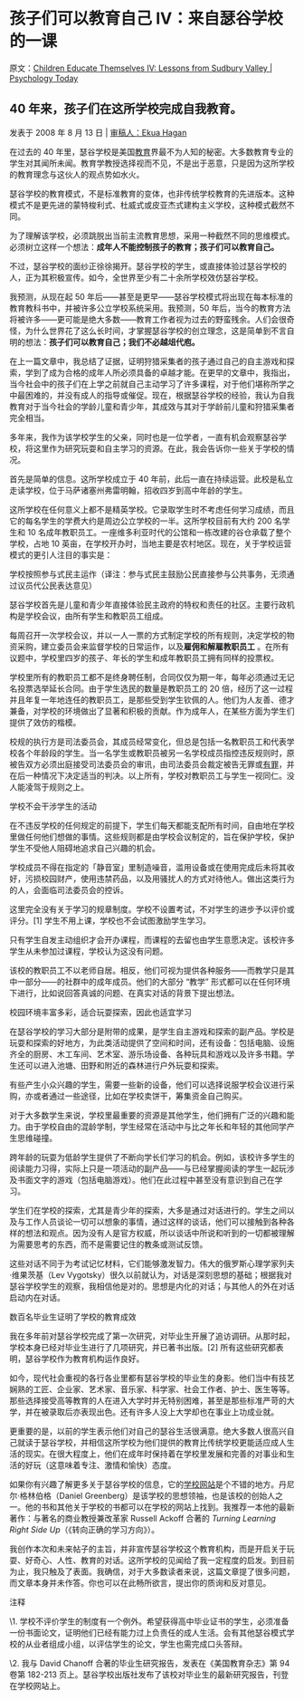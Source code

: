 # 孩子们可以教育自己 IV：来自瑟谷学校的一课

原文：[Children Educate Themselves IV: Lessons from Sudbury Valley | Psychology Today](https://www.psychologytoday.com/us/blog/freedom-learn/200808/children-educate-themselves-iv-lessons-sudbury-valley)

## 40 年来，孩子们在这所学校完成自我教育。

发表于 2008 年 8 月 13 日 | [审稿人：Ekua Hagan](https://www.psychologytoday.com/us/docs/editorial-process)

在过去的 40 年里，瑟谷学校是美国[教育](https://www.psychologytoday.com/us/basics/education)界最不为人知的秘密。大多数教育专业的学生对其闻所未闻。教育学教授选择视而不见，不是出于恶意，只是因为这所学校的教育理念与这伙人的观点势如水火。

瑟谷学校的教育模式，不是标准教育的变体，也非传统学校教育的先进版本。这种模式不是更先进的蒙特梭利式、杜威式或皮亚杰式建构主义学校，这种模式截然不同。

为了理解该学校，必须跳脱出当前主流教育思想，采用一种截然不同的思维模式。必须树立这样一个想法：**成年人不能控制孩子的教育；孩子们可以教育自己。**

不过，瑟谷学校的面纱正徐徐揭开。瑟谷学校的学生，或直接体验过瑟谷学校的人，正为其积极宣传。如今，全世界至少有二十余所学校效仿瑟谷学校。

我预测，从现在起 50 年后——甚至是更早——瑟谷学校模式将出现在每本标准的教育教科书中，并被许多公立学校系统采用。我预测，50 年后，当今的教育方法将被许多——更可能是绝大多数——教育工作者视为过去的野蛮残余。人们会很奇怪，为什么世界花了这么长时间，才掌握瑟谷学校的创立理念，这是简单到不言自明的想法：**孩子们可以教育自己；我们不必越俎代庖。**

在上一篇文章中，我总结了证据，证明狩猎采集者的孩子通过自己的自主游戏和探索，学到了成为合格的成年人所必须具备的卓越才能。在更早的文章中，我指出，当今社会中的孩子们在上学之前就自己主动学习了许多课程，对于他们堪称所学之中最困难的，并没有成人的指导或催促。现在，根据瑟谷学校的经验，我认为自我教育对于当今社会的学龄儿童和青少年，其成效与其对于学龄前儿童和狩猎采集者完全相当。

多年来，我作为该学校学生的父亲，同时也是一位学者，一直有机会观察瑟谷学校，将这里作为研究玩耍和自主学习的资源。在此，我会告诉你一些关于学校的情况。

首先是简单的信息。这所学校成立于 40 年前，此后一直在持续运营。此校是私立走读学校，位于马萨诸塞州弗雷明翰，招收四岁到高中年龄的学生。

这所学校在任何意义上都不是精英学校。它录取学生时不考虑任何学习成绩，而且它的每名学生的学费大约是周边公立学校的一半。这所学校目前有大约 200 名学生和 10 名成年教职员工。一座维多利亚时代的公馆和一栋改建的谷仓承载了整个学校，占地 10 英亩，在学校开办时，当地主要是农村地区。现在，关于学校运营模式的更引人注目的事实是：

学校按照参与式民主运作（译注：参与式民主鼓励公民直接参与公共事务，无须通过议员代公民表达意见）

瑟谷学校首先是儿童和青少年直接体验民主政府的特权和责任的社区。主要行政机构是学校会议，由所有学生和教职员工组成。

每周召开一次学校会议，并以一人一票的方式制定学校的所有规则，决定学校的物资采购，建立委员会来监督学校的日常运作，以及**雇佣和解雇教职员工** 。在所有议题中，学校里四岁的孩子、年长的学生和成年教职员工拥有同样的投票权。

学校里所有的教职员工都不是终身聘任制，合同仅仅为期一年，每年必须通过无记名投票选举延长合同。由于学生选民的数量是教职员工的 20 倍，经历了这一过程并且年复一年地连任的教职员工，是那些受到学生钦佩的人。他们为人友善、德才兼备，对学校的环境做出了显著和积极的贡献。作为成年人，在某些方面为学生们提供了效仿的楷模。

校规的执行方是司法委员会，其成员经常变化，但总是包括一名教职员工和代表学校各个年龄段的学生。当一名学生或教职员被另一名学校成员指控违反规则时，原被告双方必须出庭接受司法委员会的审讯，由司法委员会裁定被告无罪或[有罪](https://www.psychologytoday.com/us/basics/guilt)，并在后一种情况下决定适当的判决。以上所有，学校对教职员工与学生一视同仁。没人能凌驾于规则之上。

学校不会干涉学生的活动

在不违反学校的任何规定的前提下，学生们每天都能支配所有时间，自由地在学校里做任何他们想做的事情。这些规则都是由学校会议制定的，旨在保护学校，保护学生不受他人阻碍地追求自己兴趣的机会。

学校成员不得在指定的「静音室」里制造噪音，滥用设备或在使用完成后未将其收好，污损校园财产，使用违禁药品，以及用骚扰人的方式对待他人。做出这类行为的人，会面临司法委员会的控诉。

这里完全没有关于学习的规章制度。学校不设置考试，不对学生的进步予以评价或评分。[1] 学生不用上课，学校也不会试图激励学生学习。

只有学生自发主动组织才会开办课程，而课程的去留也由学生意愿决定。该校许多学生从未参加过课程，学校认为这没有问题。

该校的教职员工不以老师自居。相反，他们可视为提供各种服务——而教学只是其中一部分——的社群中的成年成员。他们的大部分 “教学” 形式都可以在任何环境下进行，比如说回答真诚的问题、在真实对话的背景下提出想法。

校园环境丰富多彩，适合玩耍探索，因此也适宜学习

在瑟谷学校的学习大部分是附带的成果，是学生自主游戏和探索的副产品。学校是玩耍和探索的好地方，为此类活动提供了空间和时间，还有设备：包括电脑、设施齐全的厨房、木工车间、艺术室、游乐场设备、各种玩具和游戏以及许多书籍。学生还可以进入池塘、田野和附近的森林进行户外玩耍和探索。

有些产生小众兴趣的学生，需要一些新的设备，他们可以选择说服学校会议进行采购，亦或者通过一些途径，比如在学校卖饼干，筹集资金自己购买。

对于大多数学生来说，学校里最重要的资源是其他学生，他们拥有广泛的兴趣和能力。由于学校自由的混龄学制，学生经常在活动中与比之年长和年轻的其他同学产生思维碰撞。

跨年龄的玩耍为低龄学生提供了不断向学长们学习的机会。例如，该校许多学生的阅读能力习得，实际上只是一项活动的副产品——与已经掌握阅读的学生一起玩涉及书面文字的游戏（包括电脑游戏）。他们在此过程中甚至没有意识到自己在学习。

学生们在学校的探索，尤其是青少年的探索，大多是通过对话进行的。学生之间以及与工作人员谈论一切可以想象的事情，通过这样的谈话，他们可以接触到各种各样的想法和观点。因为没有人是官方权威，所以谈话中所说和听到的一切都被理解为需要思考的东西，而不是需要记住的教条或测试反馈。

这些对话不同于为考试记忆材料，它们能够激发智力。伟大的俄罗斯心理学家列夫·维果茨基（Lev Vygotsky）很久以前就认为，对话是深刻思想的基础；根据我对瑟谷学校学生的观察，我相信他是对的。思想是内化的对话；与其他人的外在对话启动内在对话。

数百名毕业生证明了学校的教育成效

我在多年前对瑟谷学校完成了第一次研究，对毕业生开展了追访调研。从那时起，学校本身已经对毕业生进行了几项研究，并已著书出版。[2] 所有这些研究都表明，瑟谷学校作为教育机构运作良好。

如今，现代社会重视的各行各业里都有瑟谷学校的毕业生的身影。他们当中有技艺娴熟的工匠、企业家、艺术家、音乐家、科学家、社会工作者、护士、医生等等。那些选择接受高等教育的人在进入大学时并无特别困难，甚至是那些标准严苛的大学，并在被录取后亦表现出色。还有许多人没上大学却也在事业上功成业就。

更重要的是，以前的学生表示他们对自己的瑟谷生活很满意。绝大多数人很高兴自己就读于瑟谷学校，并相信这所学校为他们提供的教育比传统学校更能适应成人生活的现实。在很大程度上，他们在成年时保持着在学校里发展和完善的对事业和生活的好玩（这意味着专注、激情和愉快）态度。

如果你有兴趣了解更多关于瑟谷学校的信息，它的[学校网站](http://www.sudval.org/)是个不错的地方。丹尼尔·格林伯格（Daniel Greenberg）是该学校的思想领袖，也是该校的创始人之一。他的书和其他关于学校的书都可以在学校的网站上找到。我推荐一本他的最新著作：与著名的商业教授兼改革家 Russell Ackoff 合著的 *Turning Learning Right Side Up*（《转向正确的学习方向》）。

我创作本次和未来帖子的主旨，并非宣传瑟谷学校这个教育机构，而是开启关于玩耍、好奇心、人性、教育的对话。这所学校的见闻给了我一定程度的启发。到目前为止，我只触及了表面。我确信，对于大多数读者来说，这篇文章提了很多问题，而文章本身并未作答。你也可以在此畅所欲言，提出你的质询和反对意见。

注释

\1. 学校不评价学生的制度有一个例外。希望获得高中毕业证书的学生，必须准备一份书面论文，证明他们已经有能力过上负责任的成人生活。会有其他瑟谷模式学校的从业者组成小组，以评估学生的论文，学生也需完成口头答辩。

\2. 我与 David Chanoff 合著的毕业生研究报告，发表在《美国教育杂志》第 94 卷第 182-213 页上。瑟谷学校出版社发布了该校对毕业生的最新研究报告，刊登在学校网站上。